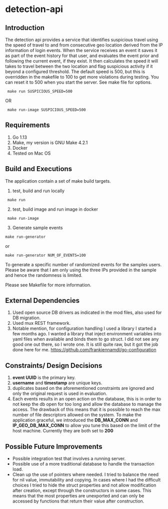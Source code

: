 # detection-api

## Introduction

The detection api provides a service that identifies suspicious travel using the speed of travel to and from 
consecutive geo location derived from the IP information of login events. When the service receives an event it saves
it as part of the event history for that user, and evaluates the event prior and following the current event, if they
exist. It then calculates the speed it will takes to travel between the two location and flag suspicious 
activity if it beyond a configured threshold. The default speed is 500, but this is overridden in the makefile
to 100 to get more violations during testing. You can reset it to 500 when you start the server. See make file for
options.

```
 make run SUSPICIOUS_SPEED=500
```

OR

```
 make run-image SUSPICIOUS_SPEED=500
```

## Requirements
1. Go 1.13 
2. Make, my version is GNU Make 4.2.1
3. Docker
4. Tested on Mac OS

## Build and Executions

The application contain a set of make build targets. 

1. test, build and run locally 

```
 make run
```

2. test, build image and run image in docker 

```
 make run-image
```

3. Generate sample events

``` 
make run-generator
```
or 

```
make run-generator NUM_OF_EVENTS=100
```

To generate a specific number of randomized events for the samples users. Please be aware that 
I am only using the three IPs provided in the sample and hence the randomness is limited. 

Please see Makefile for more information. 

## External Dependencies

1. Used open source DB drivers as indicated in the mod files, also used for DB migration.
2. Used mux REST framework.
3. Notable mention, for configuration handling I used a library I started a few months ago. I wanted
a library that inject environment variables into yaml files when available and binds them to go struct. I
did not see any good one out there, so I wrote one. It is still quite raw, but it got the job done here 
for me. https://github.com/frankiennamdi/go-configuration

## Constraints/ Design Decisions

1. **event UUID** is the primary key.
2. **username** and **timestamp** are unique keys.
3. duplicates based on the aforementioned constraints are ignored and only the original request is used in evaluation.
4. Each events results in an open action on the database, this is in order to not keep the db open for too long
and allow the database to manage the access. The drawback of this means that it is possible to reach the max 
number of file descriptors allowed on the system. To make the application graceful, we introduced the **DB_MAX_CONN**
and **IP_GEO_DB_MAX_CONN** to allow you tune this based on the limit of the host machine. Currently they are
both set to **200**

## Possible Future Improvements

* Possible integration test that involves a running server.
* Possible use of a more traditional database to handle the transaction load.
* Clean up the use of pointers where needed. I tried to balance the need for nil value, immutability and copying. 
In cases where I had the difficult choices I tried to hide the struct properties and not allow modification 
after creation, except through the constructors in some cases. This means that the most properties are unexported
and can only be accessed by functions that return their value after construction. 


